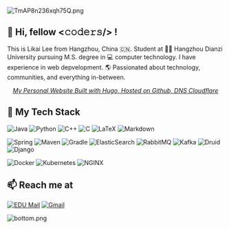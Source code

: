![TmAP8n236xqh75Q.png](https://i.loli.net/2020/07/13/OiwrC2KRZNPA9cJ.png)
## 👋 Hi, fellow <𝚌𝚘𝚍𝚎𝚛𝚜/> !
This is Likai Lee from Hangzhou, China 🇨🇳. Student at 👨‍💻 Hangzhou Dianzi University pursuing M.S. degree in 💻 computer technology. I have experience in web depvelopment. 🌎 Passionated about technology, communities, and everything in-between.

<em><p align="center"><a href="https://likailee.site/" target="_blank">My Personal Website Built with Hugo, Hosted on Github, DNS Cloudflare</a></p></em>

## 🚀 My Tech Stack
![Java](http://img.shields.io/badge/-Java-007396?style=flat-square&logo=java&logoColor=ffffff)
![Python](https://img.shields.io/badge/-Python-3776ab?style=flat-square&logo=python&logoColor=ffffff)
![C++](https://img.shields.io/badge/-C++-00599C?style=flat-square&logo=Cplusplus)
![C](https://img.shields.io/badge/-A8B9CC?style=flat-square&logo=c&logoColor=222323)
![LaTeX](https://img.shields.io/badge/-LaTeX-008080?style=flat-square&logo=LaTeX&logoColor=fff)
![Markdown](https://img.shields.io/badge/-Markdown-000?style=flat-square&logo=Markdown&logoColor=fff)

![Spring](http://img.shields.io/badge/-Spring-6DB33F?style=flat-square&logo=spring&logoColor=ffffff)
![Maven](http://img.shields.io/badge/-Maven-C71A36?style=flat-square&logo=apache-maven)
![Gradle](http://img.shields.io/badge/-Gradle-02303A?style=flat-square&logo=Gradle)
![ElasticSearch](https://img.shields.io/badge/-ElasticSearch-005571?style=flat-square&logo=elasticsearch)
![RabbitMQ](http://img.shields.io/badge/-RabbitMQ-FF6600?style=flat-square&logo=RabbitMQ&logoColor=ffffff)
![Kafka](http://img.shields.io/badge/-Kafka-000?style=flat-square&logo=Apache-Kafka&logoColor=ffffff)
![Druid](http://img.shields.io/badge/-Druid-29F1FB?style=flat-square&logo=Apache-Druid&logoColor=ffffff)
![Django](http://img.shields.io/badge/-Django-092E20?style=flat-square&logo=Django&logoColor=ffffff)

![Docker](https://img.shields.io/badge/-Docker-2496ED?style=flat-square&logo=docker&logoColor=fff)
![Kubernetes](https://img.shields.io/badge/-Kubernetes-326CE5?style=flat-square&logo=Kubernetes&logoColor=fff)
![NGINX](http://img.shields.io/badge/-NGINX-269539?style=flat-square&logo=nginx&logoColor=ffffff)
<!--
## 🧐 Frontend
![JavaScript](https://img.shields.io/badge/-JavaScript-%23F7DF1C?style=flat-square&logo=javascript&logoColor=000000&labelColor=%23F7DF1C&color=%23FFCE5A)
![TypeScript](https://img.shields.io/badge/-TypeScript-007ACC?style=flat-square&logo=typescript)
![Nodejs](https://img.shields.io/badge/-Node.js-339933?style=flat-square&logo=Node.js&logoColor=fff)
![HTML5](https://img.shields.io/badge/-HTML5-E34F26?style=flat-square&logo=html5&logoColor=ffffff)
![CSS3](https://img.shields.io/badge/-CSS3-1572B6?style=flat-square&logo=css3&logoColor=fff)

![Vue.js](https://img.shields.io/badge/-Vue.js-4FC08D?style=flat-square&logo=vue.js&logoColor=fff)
![React](https://img.shields.io/badge/-React-61DAFB?style=flat-square&logo=react&logoColor=fff)
![React Router](https://img.shields.io/badge/-React%20Router-CA4245?style=flat-square&logo=React-Router&logoColor=fff)
![Redux](https://img.shields.io/badge/-Redux-764ABC?style=flat-square&logo=Redux&logoColor=fff)
![D3.js](https://img.shields.io/badge/-D3.js-F9A03C?style=flat-square&logo=D3.js&logoColor=000)

![Webpack](https://img.shields.io/badge/-Webpack-8DD6F9?style=flat-square&logo=Webpack&logoColor=000)
![Yarn](https://img.shields.io/badge/-Yarn-2C8EBB?style=flat-square&logo=Yarn&logoColor=fff)
![Sass](https://img.shields.io/badge/-Sass-CC6699?style=flat-square&logo=sass&logoColor=ffffff)
![Stylus](https://img.shields.io/badge/-Stylus-333?style=flat-square&logo=Stylus&logoColor=ffffff)
![Travis CI](https://img.shields.io/badge/-Travis%20CI-3EAAAF?style=flat-square&logo=Travis-CI&logoColor=fff)
## ✨ Database
![MySQL](https://img.shields.io/badge/-MySQL-4479A1?style=flat-square&logo=MySQL&logoColor=ffffff)
![Oracle](http://img.shields.io/badge/-Oracle-DD0031?style=flat-square&logo=oracle)
![Redis](https://img.shields.io/badge/-Redis-DC382D?style=flat-square&logo=Redis&logoColor=fff)
![MongoDB](https://img.shields.io/badge/-MongoDB-47A248?style=flat-square&logo=mongodb&logoColor=fff)
![MS SQL Server](http://img.shields.io/badge/-MS%20SQL%20Server-CC2927?style=flat-square&logo=microsoft-sql-server&logoColor=ffffff)

## ⚡ Others
![Git](https://img.shields.io/badge/-Git-%23F05032?style=flat-square&logo=git&logoColor=%23ffffff)
![GitHub](https://img.shields.io/badge/-GitHub-181717?style=flat-square&logo=github)
![Google](https://img.shields.io/badge/-Google-4285F4?style=flat-square&logo=Google&logoColor=ffffff)
![Google Chrome](https://img.shields.io/badge/-Chrome-4285F4?style=flat-square&logo=Google-Chrome&logoColor=ffffff)

![JetBrains](http://img.shields.io/badge/-JetBrains-000000?style=flat-square&logo=JetBrains&logoColor=ffffff)
![IntelliJ IDEA](http://img.shields.io/badge/-IntelliJ%20IDEA-000000?style=flat-square&logo=intellij-idea&logoColor=ffffff)
![VS Code](http://img.shields.io/badge/-VS%20Code-007ACC?style=flat-square&logo=visual-studio-code&logoColor=ffffff)
![Sublime Text](https://img.shields.io/badge/-Sublime%20Text-FF9800?style=flat-square&logo=sublime-text&logoColor=000)
![Vim](https://img.shields.io/badge/-Vim-019733?style=flat-square&logo=Vim&logoColor=fff)

![macOS](http://img.shields.io/badge/-macOS-999?style=flat-square&logo=Apple&logoColor=ffffff)
![Linux](http://img.shields.io/badge/-Linux-FCC624?style=flat-square&logo=Linux&logoColor=ffffff)
![Ubuntu](http://img.shields.io/badge/-Ubuntu-E95420?style=flat-square&logo=Ubuntu&logoColor=ffffff)
![CentOS](http://img.shields.io/badge/-CentOS-262577?style=flat-square&logo=CentOS&logoColor=ffffff)
![Windows](http://img.shields.io/badge/-Windows-0078D6?style=flat-square&logo=windows&logoColor=ffffff)
![Heroku](https://img.shields.io/badge/-Heroku-430098?style=flat-square&logo=heroku&logoColor=fff)
![Google Cloud](https://img.shields.io/badge/Google%20Cloud-4285F4?style=flat-square&logo=google-cloud&logoColor=fff)
-->
## 📫 Reach me at
[![EDU Mail](https://img.shields.io/badge/-likailee@hdu.edu.cn-09c?style=flat-square&logo=gmail&logoColor=white&link=mailto:likailee@hdu.edu.cn)](mailto:likailee@hdu.edu.cn)
[![Gmail](https://img.shields.io/badge/-likailee.cn@gmail.com-c14438?style=flat-square&logo=gmail&logoColor=white&link=mailto:likailee.cn@gmail.com)](mailto:likailee.cn@gmail.com)

![bottom.png](https://i.loli.net/2020/07/12/b3grZD6LFseGuUP.png)
